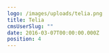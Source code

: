 ```yaml
---
logo: /images/uploads/telia.png
title: Telia
cmsUserSlug: ""
date: 2016-03-07T00:00:00.000Z
position: 4
---
```


